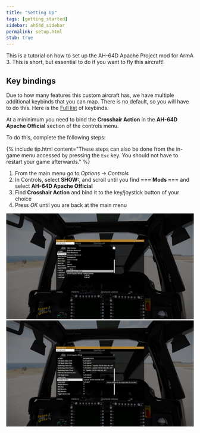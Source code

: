 ```yaml
---
title: "Setting Up"
tags: [getting_started]
sidebar: ah64d_sidebar
permalink: setup.html
stub: true
---
```


This is a tutorial on how to set up the AH-64D Apache Project mod for ArmA 3. This is short, but essential to do if you want to fly this aircraft!

## Key bindings

Due to how many features this custom aircraft has, we have multiple additional keybinds that you can map. There is no default, so you will have to do this. Here is the [Full list](keybinds.html) of keybinds.

At a mininimum you need to bind the **Crosshair Action** in the **AH-64D Apache Official** section of the controls menu. 

To do this, complete the following steps:

{% include tip.html content="These steps can also be done from the in-game menu accessed by pressing the `Esc` key. You should not have to restart your game afterwards." %}

1. From the main menu go to *Options -> Controls*
2. In Controls, select **SHOW:**, and scroll until you find **=== Mods ===** and select **AH-64D Apache Official**
3. Find **Crosshair Action** and bind it to the key/joystick button of your choice
4. Press *OK* until you are back at the main menu

![](images/screenshots/controls-setupNew01.png)
![](images/screenshots/controls-setupNew02.png)